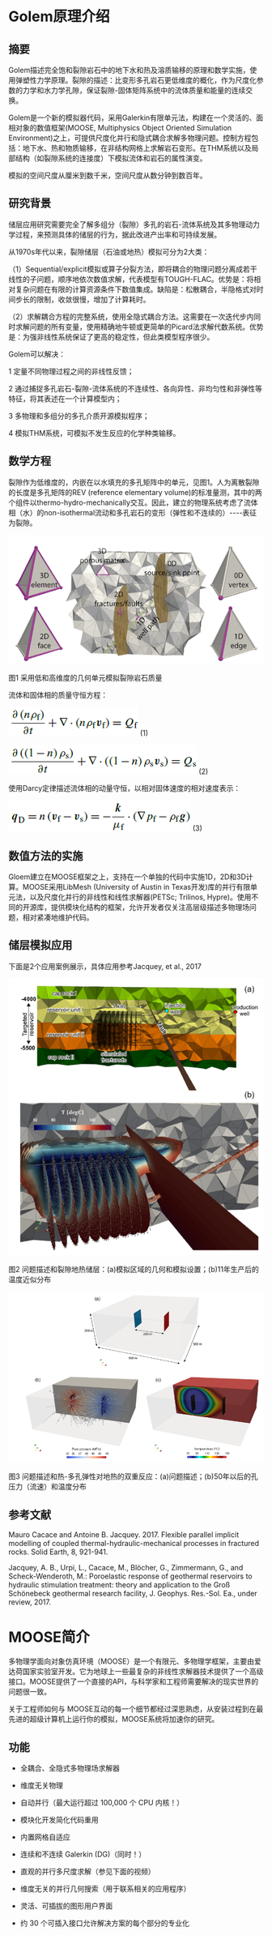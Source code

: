 # Golem原理介绍

## 摘要

Golem描述完全饱和裂隙岩石中的地下水和热及溶质输移的原理和数学实施，使用弹塑性力学原理。裂隙的描述：比变形多孔岩石更低维度的概化，作为尺度化参数的力学和水力学孔隙，保证裂隙-固体矩阵系统中的流体质量和能量的连续交换。

Golem是一个新的模拟器代码，采用Galerkin有限单元法，构建在一个灵活的、面相对象的数值框架(MOOSE,
Multiphysics Object Oriented Simulation
Environment)之上，可提供尺度化并行和隐式耦合求解多物理问题。控制方程包括：地下水、热和物质输移，在非结构网格上求解岩石变形。在THM系统以及局部结构（如裂隙系统的连接度）下模拟流体和岩石的属性演变。

模拟的空间尺度从厘米到数千米，空间尺度从数分钟到数百年。

## 研究背景

储层应用研究需要完全了解多组分（裂隙）多孔的岩石-流体系统及其多物理动力学过程，来预测具体的储层的行为，据此改进产出率和可持续发展。

从1970s年代以来，裂隙储层（石油或地热）模拟可分为2大类：

（1）Sequential/explicit模拟或算子分裂方法，即将耦合的物理问题分离成若干线性的子问题，顺序地依次数值求解，代表模型有TOUGH-FLAC。优势是：将相对复杂问题在有限的计算资源条件下数值集成。缺陷是：松散耦合，半隐格式对时间步长的限制，收敛很慢，增加了计算耗时。

（2）求解耦合方程的完整系统，使用全隐式耦合方法。这需要在一次迭代步内同时求解问题的所有变量，使用精确地牛顿或更简单的Picard法求解代数系统。优势是：为强非线性系统保证了更高的稳定性，但此类模型程序很少。

Golem可以解决：

1 定量不同物理过程之间的非线性反馈；

2
通过捕捉多孔岩石-裂隙-流体系统的不连续性、各向异性、非均匀性和非弹性等特征，将其表述在一个计算模型内；

3 多物理和多组分的多孔介质开源模拟程序；

4 模拟THM系统，可模拟不发生反应的化学种类输移。

## 数学方程

裂隙作为低维度的，内嵌在以水填充的多孔矩阵中的单元，见图1。人为离散裂隙的长度是多孔矩阵的REV
(reference elementary
volume)的标准量测，其中的两个组件以thermo-hydro-mechanically交互。因此，建立的物理系统考虑了流体相（水）的non-isothermal流动和多孔岩石的变形（弹性和不连续的）\-\-\--表征为裂隙。

![](./media/image1.png)

图1 采用低和高维度的几何单元模拟裂隙岩石质量

流体和固体相的质量守恒方程：

![](./media/image2.png) (1)

![](./media/image3.png) (2)

使用Darcy定律描述流体相的动量守恒，以相对固体速度的相对速度表示：

![](./media/image4.png) (3)

## 数值方法的实施

Gloem建立在MOOSE框架之上，支持在一个单独的代码中实施1D，2D和3D计算。MOOSE采用LibMesh
(University of Austin in
Texas开发)库的并行有限单元法，以及尺度化并行的非线性和线性求解器(PETSc;
Trilinos,
Hypre)。使用不同的开源库，提供模块化结构的框架，允许开发者仅关注高层级描述多物理场问题，相对紧凑地维护代码。

## 储层模拟应用

下面是2个应用案例展示，具体应用参考Jacquey, et al., 2017

![](./media/image5.png)

图2
问题描述和裂隙地热储层：(a)模拟区域的几何和模拟设置；(b)11年生产后的温度近似分布

![](./media/image6.png)

图3
问题描述和热-多孔弹性对地热的双重反应：(a)问题描述；(b)50年以后的孔压力（流速）和温度分布

## 参考文献

Mauro Cacace and Antoine B. Jacquey. 2017. Flexible parallel implicit
modelling of coupled thermal-hydraulic-mechanical processes in fractured
rocks. Solid Earth, 8, 921-941.

Jacquey, A. B., Urpi, L., Cacace, M., Blöcher, G., Zimmermann, G., and
Scheck-Wenderoth, M.: Poroelastic response of geothermal reservoirs to
hydraulic stimulation treatment: theory and application to the Groß
Schönebeck geothermal research facility, J. Geophys. Res.-Sol. Ea.,
under review, 2017.

# MOOSE简介

多物理学面向对象仿真环境（MOOSE）是一个有限元、多物理学框架，主要由爱达荷国家实验室开发。它为地球上一些最复杂的非线性求解器技术提供了一个高级接口。MOOSE提供了一个直接的API，与科学家和工程师需要解决的现实世界的问题很一致。

关于工程师如何与
MOOSE互动的每一个细节都经过深思熟虑，从安装过程到在最先进的超级计算机上运行你的模拟，MOOSE系统将加速你的研究。

## 功能

-   全耦合、全隐式多物理场求解器

-   维度无关物理

-   自动并行（最大运行超过 100,000 个 CPU 内核！）

-   模块化开发简化代码重用

-   内置网格自适应

-   连续和不连续 Galerkin (DG)（同时！）

-   直观的并行多尺度求解（参见下面的视频）

-   维度无关的并行几何搜索（用于联系相关的应用程序）

-   灵活、可插拔的图形用户界面

-   约 30 个可插入接口允许解决方案的每个部分的专业化
